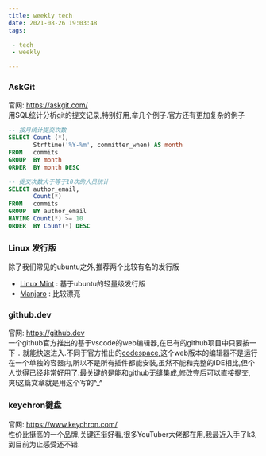 ```yaml
---
title: weekly tech
date: 2021-08-26 19:03:48
tags:

 - tech
 - weekly

---
```


### AskGit
官网: https://askgit.com/  
用SQL统计分析git的提交记录,特别好用,举几个例子.官方还有更加复杂的例子

```sql
-- 按月统计提交次数
SELECT Count (*),
       Strftime('%Y-%m', committer_when) AS month
FROM   commits
GROUP  BY month
ORDER  BY month DESC

-- 提交次数大于等于10次的人员统计
SELECT author_email,
       Count(*)
FROM   commits
GROUP  BY author_email
HAVING Count(*) >= 10
ORDER  BY Count(*) DESC 

```

### Linux 发行版
除了我们常见的ubuntu之外,推荐两个比较有名的发行版

- [Linux Mint](https://linuxmint.com/) : 基于ubuntu的轻量级发行版
- [Manjaro](https://manjaro.org/) : 比较漂亮

### github.dev
官网: https://github.dev  
一个github官方推出的基于vscode的web编辑器,在已有的github项目中只要按一下 `.` 就能快速进入.不同于官方推出的[codespace](https://github.com/features/codespaces),这个web版本的编辑器不是运行在一个单独的容器内,所以不是所有插件都能安装,虽然不能和完整的IDE相比,但个人觉得已经非常好用了.最关键的是能和github无缝集成,修改完后可以直接提交,爽!这篇文章就是用这个写的^_^

### keychron键盘
官网: https://www.keychron.com/  
性价比挺高的一个品牌,关键还挺好看,很多YouTuber大佬都在用,我最近入手了k3,到目前为止感受还不错.
